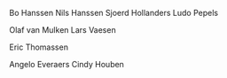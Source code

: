 Bo Hanssen
Nils Hanssen
Sjoerd Hollanders
Ludo Pepels

Olaf van Mulken
Lars Vaesen

Eric Thomassen

Angelo Everaers
Cindy Houben
